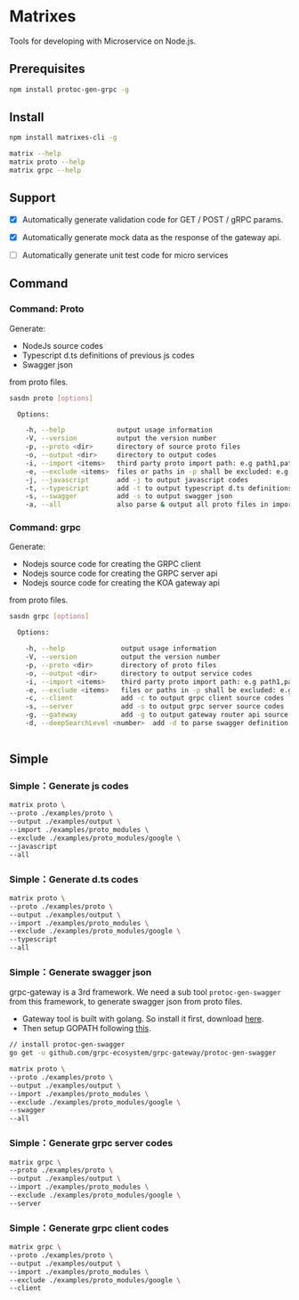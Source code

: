 Matrixes
=========================
Tools for developing with Microservice on Node.js.

## Prerequisites

``` bash
npm install protoc-gen-grpc -g
```

## Install

```bash
npm install matrixes-cli -g

matrix --help
matrix proto --help
matrix grpc --help
```

## Support

- [x] Automatically generate validation code for GET / POST / gRPC params.
- [x] Automatically generate mock data as the response of the gateway api.
- [ ] Automatically generate unit test code for micro services


## Command
### Command: Proto
Generate:

* NodeJs source codes
* Typescript d.ts definitions of previous js codes
* Swagger json

from proto files.

```bash
sasdn proto [options]

  Options:

    -h, --help             output usage information
    -V, --version          output the version number
    -p, --proto <dir>      directory of source proto files
    -o, --output <dir>     directory to output codes
    -i, --import <items>   third party proto import path: e.g path1,path2,path3
    -e, --exclude <items>  files or paths in -p shall be excluded: e.g file1,path1,path2,file2
    -j, --javascript       add -j to output javascript codes
    -t, --typescript       add -t to output typescript d.ts definitions
    -s, --swagger          add -s to output swagger json
    -a, --all              also parse & output all proto files in import path?
```

### Command: grpc
Generate:

- Nodejs source code for creating the GRPC client
- Nodejs source code for creating the GRPC server api
- Nodejs source code for creating the KOA gateway api

from proto files.

```bash
sasdn grpc [options]

  Options:

    -h, --help              output usage information
    -V, --version           output the version number
    -p, --proto <dir>       directory of proto files
    -o, --output <dir>      directory to output service codes
    -i, --import <items>    third party proto import path: e.g path1,path2,path3
    -e, --exclude <items>   files or paths in -p shall be excluded: e.g file1,path1,path2,file2
    -c, --client            add -c to output grpc client source codes
    -s, --server            add -s to output grpc server source codes
    -g, --gateway           add -g to output gateway router api source codes
    -d, --deepSearchLevel <number> 	add -d to parse swagger definition depth, default: 5
    
```

## Simple
### Simple：Generate js codes
```bash
matrix proto \
--proto ./examples/proto \
--output ./examples/output \
--import ./examples/proto_modules \
--exclude ./examples/proto_modules/google \
--javascript
--all
```

### Simple：Generate d.ts codes
```bash
matrix proto \
--proto ./examples/proto \
--output ./examples/output \
--import ./examples/proto_modules \
--exclude ./examples/proto_modules/google \
--typescript
--all
```

### Simple：Generate swagger json

grpc-gateway is a 3rd framework. We need a sub tool `protoc-gen-swagger` from this framework, to generate swagger json from proto files.

- Gateway tool is built with golang. So install it first, download [here](https://golang.org/dl/).
- Then setup GOPATH following [this](https://github.com/golang/go/wiki/GOPATH).

```bash
// install protoc-gen-swagger
go get -u github.com/grpc-ecosystem/grpc-gateway/protoc-gen-swagger

matrix proto \
--proto ./examples/proto \
--output ./examples/output \
--import ./examples/proto_modules \
--exclude ./examples/proto_modules/google \
--swagger
--all
```

### Simple：Generate grpc server codes
```bash
matrix grpc \
--proto ./examples/proto \
--output ./examples/output \
--import ./examples/proto_modules \
--exclude ./examples/proto_modules/google \
--server
```

### Simple：Generate grpc client codes
```bash
matrix grpc \
--proto ./examples/proto \
--output ./examples/output \
--import ./examples/proto_modules \
--exclude ./examples/proto_modules/google \
--client
```